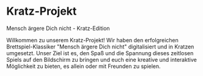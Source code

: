 # Kratz-Projekt
Mensch ärgere Dich nicht - Kratz-Edition

Willkommen zu unserem Kratz-Projekt! Wir haben den erfolgreichen Brettspiel-Klassiker "Mensch ärgere Dich nicht" digitalisiert und in Kratzen umgesetzt. Unser Ziel ist es, den Spaß und die Spannung dieses zeitlosen Spiels auf den Bildschirm zu bringen und euch eine kreative und interaktive Möglichkeit zu bieten, es allein oder mit Freunden zu spielen.
